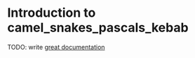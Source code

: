 # Introduction to camel_snakes_pascals_kebab

TODO: write [great documentation](http://jacobian.org/writing/what-to-write/)
